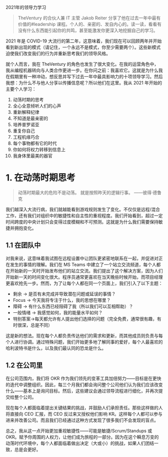 2021年的领导力学习

> TheVentury 的合伙人兼 IT 主管 Jakob Reiter 分享了他在过去一年中最有价值的#leadership 课程。个人的、亲密的、发自内心的。读一读，看看有没有什么东西能引起你的共鸣，甚至能激发你更深入地挖掘自己的学习。

2021 年是 COVID-19 大流行的第二年，这意味着，我们现在可以回顾两年并开始看到新出现的模式（请记住，一个永远不是模式，你至少需要两个）。这些新模式迫使我们改变我们的行为并重新思考我们的领导风格。

就个人而言，我在 TheVentury 的角色也发生了很大变化。在我的运营角色中，我从编程机器转向与人类合作更进一步。在你问之前：我喜欢它。这就是为什么我在假期里有一种冲动，想反思并写下过去一年中最具影响力的十项领导学习。然后我想：为什么不与他人分享以传播信息呢？所以他们在这里。我从 2021 年开始的主要个人学习：

1. 动荡时期的思考
2. 全心全意倾听人们的心声
3. 重新解释纪律
4. 不知道是最亲密的
5. 培养普罗诺亚
6. 重复你自己
7. 工程机缘巧合
8. 每个事物都有它的时代
9. 你如何将权力转移到信息上
10. 我身体里最美的器官

# 1. 在动荡时期思考

> 动荡时期最大的危险不是动荡。
> 就是按照昨天的逻辑行事。
> ——彼得·德鲁克

我们越深入大流行病，我们就越能看到游戏规则发生了变化。不仅仅是远程/混合工作，还有我们对组织中的敏捷性和自主性的重视程度。我们开始看到，超过一定时间跨度的中央计划只会变得过度模糊和不可预测。这就是为什么我们需要保持敏捷并拥抱变化。

## 1.1 在团队中

对我来说，这意味着我试图在远程设置中让团队更紧密地联系在一起，并促进对正在发生的事情的理解。我们在 MS Teams 中建立了一个站立交流频道，每个人都在开始新的一天时开始发布他们的站立交流。我们提出了这个解决方案，因为人们开始新一天的时间变化很大。程序员通常更喜欢在当天晚些时候开始，而项目经理更喜欢抢先一步。然而，为了让每个人都在同一个页面上，我们引入了以下主题：

* 剩余 -> 是否有未完成并导致潜在问题或延误的事情？
* Focus -> 今天我将专注于什么，我的思想在哪里？
* 障碍 -> 有什么东西已经阻碍了我（所以我们可以互相帮助）？
* 一般情绪 -> 我感觉如何，我的能量水平如何？
* 特别答案->每天都允许有人提出他们选择的问题（完全免费，通常很有趣，有时很深，总是不同）

这是新的想法。现在每个人都负责传达他们的需求和更新，而其他成员则负责与每个人进行协调。通过特殊问题，我们开始更多地了解同事的爱好，每个人最喜欢的哈利波特书是什么，以及我们最认同的恐龙是什么。

## 1.2 在公司里

在公司范围内，我们将 OKR 作为我们领先的变革工具加倍努力——目标是在更快的迭代中调整组织。因此，每三个月我们都会询问整个公司他们认为我们应该改变什么——基本上是询问目标。然后，这些建议会通过领导流程进行细化，并再次提交给整个公司。

现在每个人都面临着提出关键结果的挑战，并鼓励人们承担责任。那些这样做的人将直接向 CEO 汇报，而 CEO 反过来又授权他们影响 KR。这样每个人都可以参与进来并改善公司。而且我们已经通过这种方式发现了很多我们不会发现的盲点。

总之，我从这一点开始更加重视敏捷性——可能是敏捷/Scrum/Standups 或 OKR。赋予你周围的人权力，让他们成为旅程的一部分。因为在这个瞬息万变的动荡时代环境中，每个人都面临着做出决定（大或小）的挑战，如果人们团结一致，总是会更好。

